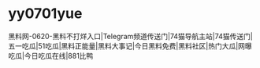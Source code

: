 # yy0701yue
黑料网-0620-黑料不打烊入口|Telegram频道传送门|74猫导航主站|74猫传送门|五一吃瓜|51吃瓜|黑料正能量|黑料大事记|今日黑料免费|黑料社区|热门大瓜|网曝吃瓜|今日吃瓜在线|881比鸭
